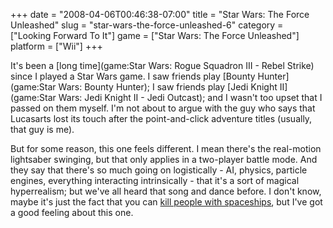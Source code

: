 +++
date = "2008-04-06T00:46:38-07:00"
title = "Star Wars: The Force Unleashed"
slug = "star-wars-the-force-unleashed-6"
category = ["Looking Forward To It"]
game = ["Star Wars: The Force Unleashed"]
platform = ["Wii"]
+++

It's been a [long time](game:Star Wars: Rogue Squadron III - Rebel Strike) since I played a Star Wars game.  I saw friends play [Bounty Hunter](game:Star Wars: Bounty Hunter); I saw friends play [Jedi Knight II](game:Star Wars: Jedi Knight II - Jedi Outcast); and I wasn't too upset that I passed on them myself.  I'm not about to argue with the guy who says that Lucasarts lost its touch after the point-and-click adventure titles (usually, that guy is me).

But for some reason, this one feels different.  I mean there's the real-motion lightsaber swinging, but that only applies in a two-player battle mode.  And they say that there's so much going on logistically - AI, physics, particle engines, everything interacting intrinsically - that it's a sort of magical hyperrealism; but we've all heard that song and dance before.  I don't know, maybe it's just the fact that you can [kill people with spaceships]($SiteBaseURL$wp-content/uploads/2008/04/starwars_forceunleashed.jpg), but I've got a good feeling about this one.

